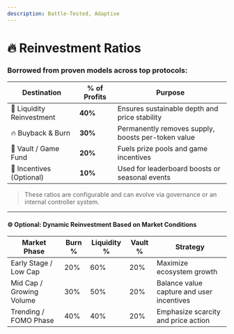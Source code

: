 ```yaml
---
description: Battle-Tested, Adaptive
---
```


# 🔥 Reinvestment Ratios

### Borrowed from proven models across top protocols:

| Destination               | % of Profits | Purpose                                            |
| ------------------------- | ------------ | -------------------------------------------------- |
| 🔁 Liquidity Reinvestment | **40%**      | Ensures sustainable depth and price stability      |
| 🔥 Buyback & Burn         | **30%**      | Permanently removes supply, boosts per-token value |
| 🎯 Vault / Game Fund      | **20%**      | Fuels prize pools and game incentives              |
| 🧠 Incentives (Optional)  | **10%**      | Used for leaderboard boosts or seasonal events     |

> These ratios are configurable and can evolve via governance or an internal controller system.

***

#### ⚙️ Optional: Dynamic Reinvestment Based on Market Conditions

| Market Phase             | Burn % | Liquidity % | Vault % | Strategy                                  |
| ------------------------ | ------ | ----------- | ------- | ----------------------------------------- |
| Early Stage / Low Cap    | 20%    | 60%         | 20%     | Maximize ecosystem growth                 |
| Mid Cap / Growing Volume | 30%    | 50%         | 20%     | Balance value capture and user incentives |
| Trending / FOMO Phase    | 40%    | 40%         | 20%     | Emphasize scarcity and price action       |



